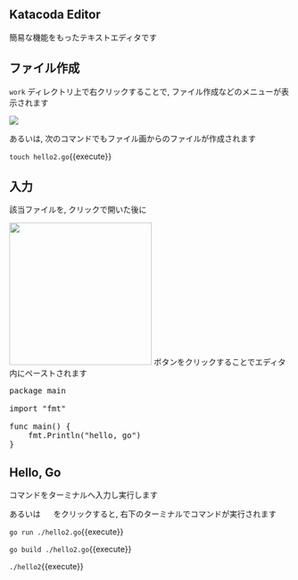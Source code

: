 ## Katacoda Editor

簡易な機能をもったテキストエディタです

## ファイル作成

`work` ディレクトリ上で右クリックすることで, ファイル作成などのメニューが表示されます

<img src='https://i.gyazo.com/45591c31172fe82065b091c0bb6995f5.png'>

あるいは, 次のコマンドでもファイル画からのファイルが作成されます

`touch hello2.go`{{execute}}

## 入力

該当ファイルを, クリックで開いた後に

<img src='https://i.gyazo.com/36732319491cd2b4ebeeb1a9ef0e0356.png' width='255px'> ボタンをクリックすることでエディタ内にペーストされます

<pre class="file" data-filename="hello2.go" data-target="replace">
package main

import "fmt"

func main() {
    fmt.Println("hello, go")
}
</pre>

## Hello, Go

コマンドをターミナルへ入力し実行します

あるいは <img src='https://i.gyazo.com/b1360ae66c0324fa407acb121d67ad48.png' width='15px'> をクリックすると, 右下のターミナルでコマンドが実行されます

`go run ./hello2.go`{{execute}}

`go build ./hello2.go`{{execute}}

`./hello2`{{execute}}
